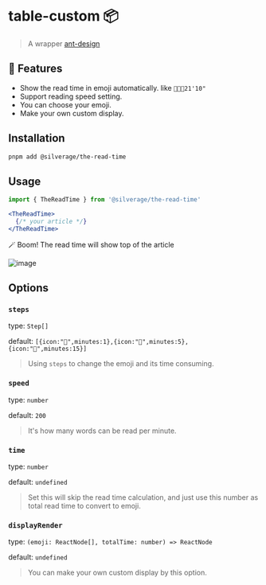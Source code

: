 # table-custom 📦

> A wrapper  [ant-design](https://github.com/ant-design/ant-design)


## 🎨 Features

- Show the read time in emoji automatically. like `🍱🍔🍣21'10"`
- Support reading speed setting.
- You can choose your emoji.
- Make your own custom display.

## Installation

```bash
pnpm add @silverage/the-read-time
```

## Usage

```jsx
import { TheReadTime } from '@silverage/the-read-time'

<TheReadTime>
  {/* your article */}
</TheReadTime>
```

🪄 Boom! The read time will show top of the article

![image](https://user-images.githubusercontent.com/259410/222621402-79d885a4-2dd9-4403-a316-bd4464e39b7b.png)

## Options

### `steps`

type: `Step[]`

default: `[{icon:"🍣",minutes:1},{icon:"🍔",minutes:5},{icon:"🍱",minutes:15}]`

> Using `steps` to change the emoji and its time consuming.

### `speed`

type: `number`

default: `200`

> It's how many words can be read per minute.

### `time`

type: `number`

default: `undefined`

> Set this will skip the read time calculation, and just use this number as total read time to convert to emoji.

### `displayRender`

type: `(emoji: ReactNode[], totalTime: number) => ReactNode`

default: `undefined`

> You can make your own custom display by this option.
